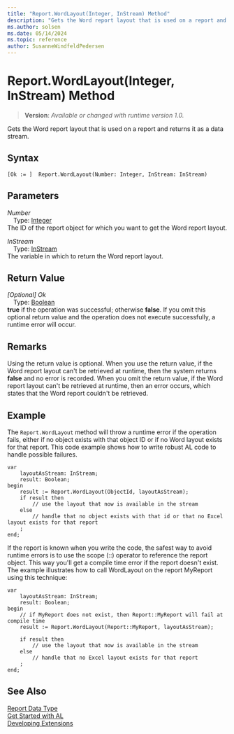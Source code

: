 ```yaml
---
title: "Report.WordLayout(Integer, InStream) Method"
description: "Gets the Word report layout that is used on a report and returns it as a data stream."
ms.author: solsen
ms.date: 05/14/2024
ms.topic: reference
author: SusanneWindfeldPedersen
---
```

[//]: # (START>DO_NOT_EDIT)
[//]: # (IMPORTANT:Do not edit any of the content between here and the END>DO_NOT_EDIT.)
[//]: # (Any modifications should be made in the .xml files in the ModernDev repo.)
# Report.WordLayout(Integer, InStream) Method
> **Version**: _Available or changed with runtime version 1.0._

Gets the Word report layout that is used on a report and returns it as a data stream.


## Syntax
```AL
[Ok := ]  Report.WordLayout(Number: Integer, InStream: InStream)
```
## Parameters
*Number*  
&emsp;Type: [Integer](../integer/integer-data-type.md)  
The ID of the report object for which you want to get the Word report layout.  

*InStream*  
&emsp;Type: [InStream](../instream/instream-data-type.md)  
The variable in which to return the Word report layout.  


## Return Value
*[Optional] Ok*  
&emsp;Type: [Boolean](../boolean/boolean-data-type.md)  
**true** if the operation was successful; otherwise **false**.   If you omit this optional return value and the operation does not execute successfully, a runtime error will occur.  


[//]: # (IMPORTANT: END>DO_NOT_EDIT)

## Remarks

Using the return value is optional. When you use the return value, if the Word report layout can't be retrieved at runtime, then the system returns **false** and no error is recorded. When you omit the return value, if the Word report layout can't be retrieved at runtime, then an error occurs, which states that the Word report couldn't be retrieved.  
  
## Example

The `Report.WordLayout` method will throw a runtime error if the operation fails, either if no object exists with that object ID or if no Word layout exists for that report. This code example shows how to write robust AL code to handle possible failures.

```AL
var
    layoutAsStream: InStream;
    result: Boolean;
begin
    result := Report.WordLayout(ObjectId, layoutAsStream);
    if result then
        // use the layout that now is available in the stream
    else
        // handle that no object exists with that id or that no Excel layout exists for that report
    ;
end;
```

If the report is known when you write the code, the safest way to avoid runtime errors is to use the scope (::) operator to reference the report object. This way you'll get a compile time error if the report doesn't exist. The example illustrates how to call WordLayout on the report MyReport using this technique:

```AL
var
    layoutAsStream: InStream;
    result: Boolean;
begin
    // if MyReport does not exist, then Report::MyReport will fail at compile time
    result := Report.WordLayout(Report::MyReport, layoutAsStream);

    if result then
        // use the layout that now is available in the stream
    else
        // handle that no Excel layout exists for that report
    ;
end;
```


## See Also
[Report Data Type](report-data-type.md)  
[Get Started with AL](../../devenv-get-started.md)  
[Developing Extensions](../../devenv-dev-overview.md)
